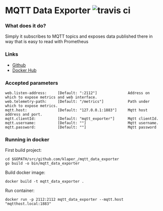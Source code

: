# MQTT Data Exporter ![travis ci](https://travis-ci.org/klaper/mqtt_data_exporter.svg?branch=master)

### What does it do?

Simply it subscribes to MQTT topics and exposes data published there in way that is easy to read with Prometheus

### Links

- [Github](https://github.com/klaper/mqtt_data_exporter/)
- [Docker Hub](https://hub.docker.com/r/klaper/mqtt_data_exporter)

### Accepted parameters

```
web.listen-address:     [Default: ":2112"]              Address on which to expose metrics and web interface. 
web.telemetry-path:     [Default: "/metrics"]           Path under which to expose metrics.
mqtt.host:              [Default: "127.0.0.1:1883"]     Mqtt host address and port.
mqtt.clientId:          [Default: "mqtt_exporter"]      Mqtt clientId.
mqtt.username:          [Default: ""]                   Mqtt username.
mqtt.password:          [Default: ""]                   Mqtt password
```

### Running in docker

First build project:
```
cd $GOPATH/src/github.com/klaper_/mqtt_data_exporter
go build -o bin/mqtt_data_exporter
```
Build docker image:
```
docker build -t mqtt_data_exporter .
```
Run container:
```
docker run -p 2112:2112 mqtt_data_exporter --mqtt.host "mqtthost.local:1883"
```